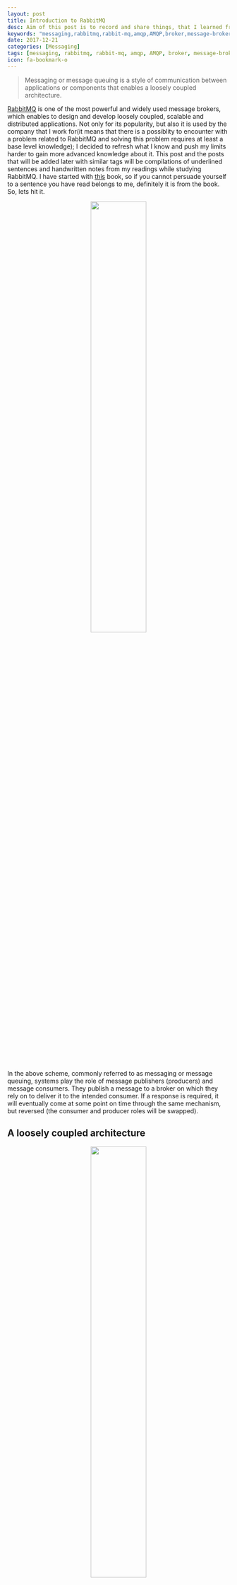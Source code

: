 ```yaml
---
layout: post
title: Introduction to RabbitMQ
desc: Aim of this post is to record and share things, that I learned from the hard way, in a tidy manner.   
keywords: "messaging,rabbitmq,rabbit-mq,amqp,AMQP,broker,message-broker"
date: 2017-12-21
categories: [Messaging]
tags: [messaging, rabbitmq, rabbit-mq, amqp, AMQP, broker, message-broker]
icon: fa-bookmark-o
---
```


[//]: <> (This is also a comment.)

> Messaging or message queuing is a style of communication between applications or components that 
> enables a loosely coupled architecture.

[RabbitMQ](https://www.rabbitmq.com/) is one of the most powerful and widely used message brokers, 
which enables to design and develop loosely coupled, scalable and distributed applications. Not only
for its popularity, but also it is used by the company that I work for(it means that there is a 
possiblity to encounter with a problem related to RabbitMQ and solving this problem requires at 
least a base level knowledge); I decided to refresh what I know and push my limits harder to gain 
more advanced knowledge about it. This post and the posts that will be added later with similar tags
will be compilations of underlined sentences and handwritten notes from my readings while studying 
RabbitMQ. I have started with [this](http://files.hii-tech.com/book/rabbitmq/RabbitMQ%20Essentials.pdf) 
book, so if you cannot persuade yourself to a sentence you have read belongs to me, definitely it is 
from the book. So, lets hit it.

<div style="text-align:center"><img src ="http://anilcanaydin.com/static/img/posts/one-way-queue.png" style="width: 50%; height: 50%" /></div>

In the above scheme, commonly referred to as messaging or message queuing, systems play the role of 
message publishers (producers) and message consumers. They publish a message to a broker on which 
they rely on to deliver it to the intended consumer. If a response is required, it will eventually 
come at some point on time through the same mechanism, but reversed (the consumer and producer 
roles will be swapped).

## A loosely coupled architecture

<div style="text-align:center"><img src ="http://anilcanaydin.com/static/img/posts/loosely-coupled.png" style="width: 50%; height: 50%" /></div>

From the above architecture of a loosely coupled system followings can be deduced:   
* The publishers or consumers fail without impacting each other

* The performance of each side to leave the other side unaffected

* The number of instances of publishers and consumers to grow and reduce and to accommodate their 
workload in complete independence

* The publishers are unaware of the location and technology of the consumers and vice-versa

> The main downside of this approach is that programmers cannot rely on the mental model of procedural 
> programming where things immediately happen __one after another__. In messaging, things happen 
> over time, so systems must be programmed to deal with it.

## Cores of AMQP

__Broker__: This is a middleware application that can receive messages produced by publishers and 
deliver them to consumers or to another broker.

__Virtual host__: This is a virtual division in a broker that allows the segregation of publishers, 
consumers, and all the AMQP constructs they depend upon, usually for security reasons (such as 
multitenancy).

__Connection__: This is a physical network (TCP) connection between a publisher/consumer and a 
broker. The connection only closes on client disconnection or in the case of a network or broker 
failure.

__Channel__: This is a logical connection between a publisher/consumer and a broker. Multiple 
channels can be established within a single connection.

__Exchange__: This is the initial destination for all published messages and the entity in charge 
of applying routing rules for these messages to reach their destinations. Routing rules include the 
following: direct (point-to-point), topic (publish-subscribe) and fanout (multicast).

__Queue__: This is the final destination for messages ready to be consumed. 

__Binding__: This is a virtual connection between an exchange and a queue that enables messages to 
flow from the former to the latter. A __routing key__ can be associated with a binding in relation 
to the exchange routing rule.

> Each message delivered to an exchange first, to a queue at last.

Following figure is an overview of concepts defined above.

<div style="text-align:center"><img src ="http://anilcanaydin.com/static/img/posts/overview-of-concepts.png" style="width: 50%; height: 50%"/></div>

## The RabbitMQ broker

RabbitMQ is an Erlang implementation of an AMQP broker. Erlang has been chosen to build it because 
of its intrinsic support for building highly-reliable and distributed applications. 
Indeed, it is used to run telecommunication switches for which a proverbial total system's 
availability of 9 nines has been reported (__that's 32 milliseconds of downtime per year__). 
Erlang is also able to run on any operating system.

Apparent use cases for RabbitMQ can be multilingual, distributed micro-service architectures. 


## References: 

Dossot, D., "RabbitMQ Essentials", Packt Publishing, 2014














